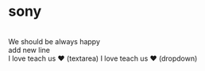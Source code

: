 # sony
<br>
We should be always happy
<br>
add new line 
<br>
I love teach us &hearts; (textarea)
I love teach us &hearts; (dropdown)

